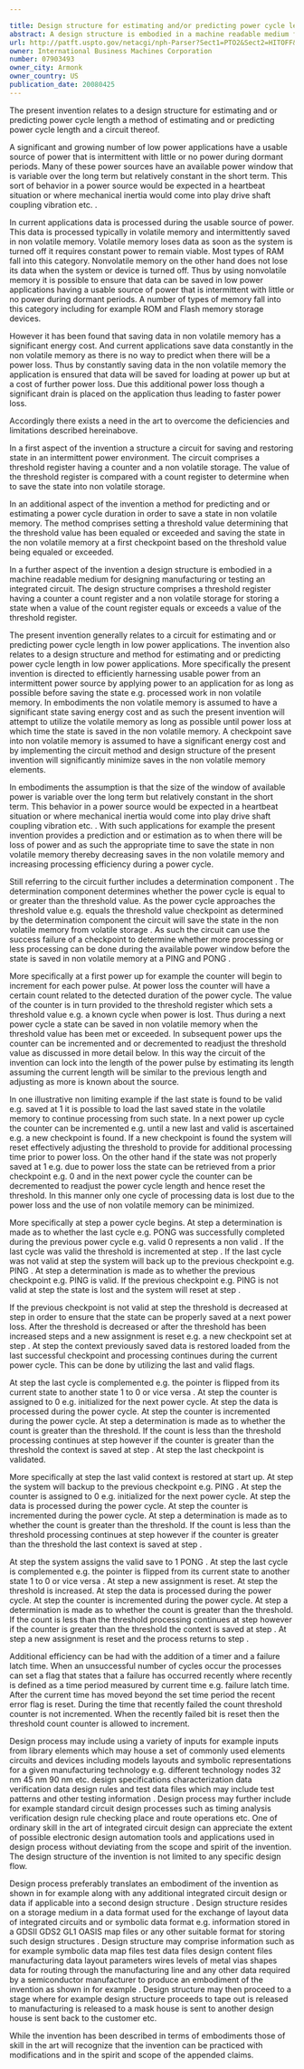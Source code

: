 ```yaml
---

title: Design structure for estimating and/or predicting power cycle length, method of estimating and/or predicting power cycle length and circuit thereof
abstract: A design structure is embodied in a machine readable medium for designing, manufacturing, or testing a design. The design structure includes a threshold register having a counter, a count register, and a non-volatile storage for storing a state when a value of the count register equals or exceeds a value of the threshold register. Also provided is a method of predicting and/or estimating a power cycle duration in order to save a state in non-volatile memory and a circuit. The method includes setting a threshold value; determining that the threshold value has been equaled or exceeded; and saving the state in the non-volatile memory at a first checkpoint based on the threshold value being equaled or exceeded.
url: http://patft.uspto.gov/netacgi/nph-Parser?Sect1=PTO2&Sect2=HITOFF&p=1&u=%2Fnetahtml%2FPTO%2Fsearch-adv.htm&r=1&f=G&l=50&d=PALL&S1=07903493&OS=07903493&RS=07903493
owner: International Business Machines Corporation
number: 07903493
owner_city: Armonk
owner_country: US
publication_date: 20080425
---
```

The present invention relates to a design structure for estimating and or predicting power cycle length a method of estimating and or predicting power cycle length and a circuit thereof.

A significant and growing number of low power applications have a usable source of power that is intermittent with little or no power during dormant periods. Many of these power sources have an available power window that is variable over the long term but relatively constant in the short term. This sort of behavior in a power source would be expected in a heartbeat situation or where mechanical inertia would come into play drive shaft coupling vibration etc. .

In current applications data is processed during the usable source of power. This data is processed typically in volatile memory and intermittently saved in non volatile memory. Volatile memory loses data as soon as the system is turned off it requires constant power to remain viable. Most types of RAM fall into this category. Nonvolatile memory on the other hand does not lose its data when the system or device is turned off. Thus by using nonvolatile memory it is possible to ensure that data can be saved in low power applications having a usable source of power that is intermittent with little or no power during dormant periods. A number of types of memory fall into this category including for example ROM and Flash memory storage devices.

However it has been found that saving data in non volatile memory has a significant energy cost. And current applications save data constantly in the non volatile memory as there is no way to predict when there will be a power loss. Thus by constantly saving data in the non volatile memory the application is ensured that data will be saved for loading at power up but at a cost of further power loss. Due this additional power loss though a significant drain is placed on the application thus leading to faster power loss.

Accordingly there exists a need in the art to overcome the deficiencies and limitations described hereinabove.

In a first aspect of the invention a structure a circuit for saving and restoring state in an intermittent power environment. The circuit comprises a threshold register having a counter and a non volatile storage. The value of the threshold register is compared with a count register to determine when to save the state into non volatile storage.

In an additional aspect of the invention a method for predicting and or estimating a power cycle duration in order to save a state in non volatile memory. The method comprises setting a threshold value determining that the threshold value has been equaled or exceeded and saving the state in the non volatile memory at a first checkpoint based on the threshold value being equaled or exceeded.

In a further aspect of the invention a design structure is embodied in a machine readable medium for designing manufacturing or testing an integrated circuit. The design structure comprises a threshold register having a counter a count register and a non volatile storage for storing a state when a value of the count register equals or exceeds a value of the threshold register.

The present invention generally relates to a circuit for estimating and or predicting power cycle length in low power applications. The invention also relates to a design structure and method for estimating and or predicting power cycle length in low power applications. More specifically the present invention is directed to efficiently harnessing usable power from an intermittent power source by applying power to an application for as long as possible before saving the state e.g. processed work in non volatile memory. In embodiments the non volatile memory is assumed to have a significant state saving energy cost and as such the present invention will attempt to utilize the volatile memory as long as possible until power loss at which time the state is saved in the non volatile memory. A checkpoint save into non volatile memory is assumed to have a significant energy cost and by implementing the circuit method and design structure of the present invention will significantly minimize saves in the non volatile memory elements.

In embodiments the assumption is that the size of the window of available power is variable over the long term but relatively constant in the short term. This behavior in a power source would be expected in a heartbeat situation or where mechanical inertia would come into play drive shaft coupling vibration etc. . With such applications for example the present invention provides a prediction and or estimation as to when there will be loss of power and as such the appropriate time to save the state in non volatile memory thereby decreasing saves in the non volatile memory and increasing processing efficiency during a power cycle.

Still referring to the circuit further includes a determination component . The determination component determines whether the power cycle is equal to or greater than the threshold value. As the power cycle approaches the threshold value e.g. equals the threshold value checkpoint as determined by the determination component the circuit will save the state in the non volatile memory from volatile storage . As such the circuit can use the success failure of a checkpoint to determine whether more processing or less processing can be done during the available power window before the state is saved in non volatile memory at a PING and PONG .

More specifically at a first power up for example the counter will begin to increment for each power pulse. At power loss the counter will have a certain count related to the detected duration of the power cycle. The value of the counter is in turn provided to the threshold register which sets a threshold value e.g. a known cycle when power is lost. Thus during a next power cycle a state can be saved in non volatile memory when the threshold value has been met or exceeded. In subsequent power ups the counter can be incremented and or decremented to readjust the threshold value as discussed in more detail below. In this way the circuit of the invention can lock into the length of the power pulse by estimating its length assuming the current length will be similar to the previous length and adjusting as more is known about the source.

In one illustrative non limiting example if the last state is found to be valid e.g. saved at 1 it is possible to load the last saved state in the volatile memory to continue processing from such state. In a next power up cycle the counter can be incremented e.g. until a new last and valid is ascertained e.g. a new checkpoint is found. If a new checkpoint is found the system will reset effectively adjusting the threshold to provide for additional processing time prior to power loss. On the other hand if the state was not properly saved at 1 e.g. due to power loss the state can be retrieved from a prior checkpoint e.g. 0 and in the next power cycle the counter can be decremented to readjust the power cycle length and hence reset the threshold. In this manner only one cycle of processing data is lost due to the power loss and the use of non volatile memory can be minimized.

More specifically at step a power cycle begins. At step a determination is made as to whether the last cycle e.g. PONG was successfully completed during the previous power cycle e.g. valid 0 represents a non valid . If the last cycle was valid the threshold is incremented at step . If the last cycle was not valid at step the system will back up to the previous checkpoint e.g. PING . At step a determination is made as to whether the previous checkpoint e.g. PING is valid. If the previous checkpoint e.g. PING is not valid at step the state is lost and the system will reset at step .

If the previous checkpoint is not valid at step the threshold is decreased at step in order to ensure that the state can be properly saved at a next power loss. After the threshold is decreased or after the threshold has been increased steps and a new assignment is reset e.g. a new checkpoint set at step . At step the context previously saved data is restored loaded from the last successful checkpoint and processing continues during the current power cycle. This can be done by utilizing the last and valid flags.

At step the last cycle is complemented e.g. the pointer is flipped from its current state to another state 1 to 0 or vice versa . At step the counter is assigned to 0 e.g. initialized for the next power cycle. At step the data is processed during the power cycle. At step the counter is incremented during the power cycle. At step a determination is made as to whether the count is greater than the threshold. If the count is less than the threshold processing continues at step however if the counter is greater than the threshold the context is saved at step . At step the last checkpoint is validated.

More specifically at step the last valid context is restored at start up. At step the system will backup to the previous checkpoint e.g. PING . At step the counter is assigned to 0 e.g. initialized for the next power cycle. At step the data is processed during the power cycle. At step the counter is incremented during the power cycle. At step a determination is made as to whether the count is greater than the threshold. If the count is less than the threshold processing continues at step however if the counter is greater than the threshold the last context is saved at step .

At step the system assigns the valid save to 1 PONG . At step the last cycle is complemented e.g. the pointer is flipped from its current state to another state 1 to 0 or vice versa . At step a new assignment is reset. At step the threshold is increased. At step the data is processed during the power cycle. At step the counter is incremented during the power cycle. At step a determination is made as to whether the count is greater than the threshold. If the count is less than the threshold processing continues at step however if the counter is greater than the threshold the context is saved at step . At step a new assignment is reset and the process returns to step .

Additional efficiency can be had with the addition of a timer and a failure latch time. When an unsuccessful number of cycles occur the processes can set a flag that states that a failure has occurred recently where recently is defined as a time period measured by current time e.g. failure latch time. After the current time has moved beyond the set time period the recent error flag is reset. During the time that recently failed the count threshold counter is not incremented. When the recently failed bit is reset then the threshold count counter is allowed to increment.

Design process may include using a variety of inputs for example inputs from library elements which may house a set of commonly used elements circuits and devices including models layouts and symbolic representations for a given manufacturing technology e.g. different technology nodes 32 nm 45 nm 90 nm etc. design specifications characterization data verification data design rules and test data files which may include test patterns and other testing information . Design process may further include for example standard circuit design processes such as timing analysis verification design rule checking place and route operations etc. One of ordinary skill in the art of integrated circuit design can appreciate the extent of possible electronic design automation tools and applications used in design process without deviating from the scope and spirit of the invention. The design structure of the invention is not limited to any specific design flow.

Design process preferably translates an embodiment of the invention as shown in for example along with any additional integrated circuit design or data if applicable into a second design structure . Design structure resides on a storage medium in a data format used for the exchange of layout data of integrated circuits and or symbolic data format e.g. information stored in a GDSII GDS2 GL1 OASIS map files or any other suitable format for storing such design structures . Design structure may comprise information such as for example symbolic data map files test data files design content files manufacturing data layout parameters wires levels of metal vias shapes data for routing through the manufacturing line and any other data required by a semiconductor manufacturer to produce an embodiment of the invention as shown in for example . Design structure may then proceed to a stage where for example design structure proceeds to tape out is released to manufacturing is released to a mask house is sent to another design house is sent back to the customer etc.

While the invention has been described in terms of embodiments those of skill in the art will recognize that the invention can be practiced with modifications and in the spirit and scope of the appended claims.

